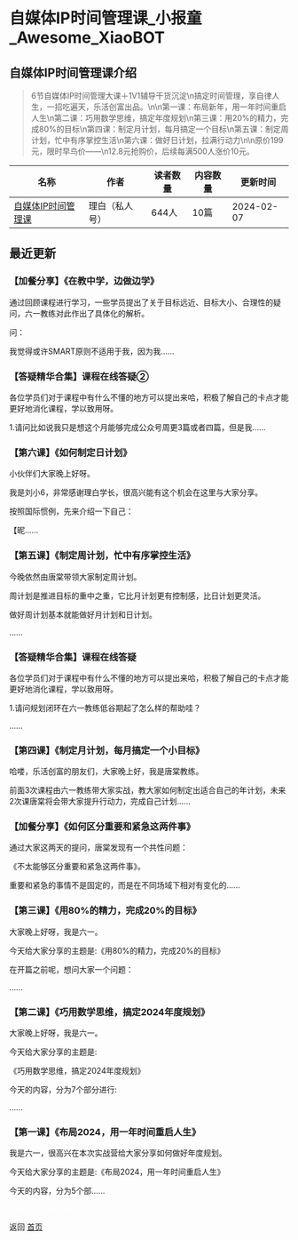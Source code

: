 # 自媒体IP时间管理课_小报童_Awesome_XiaoBOT

## 自媒体IP时间管理课介绍
> 6节自媒体IP时间管理大课＋1V1辅导干货沉淀\n搞定时间管理，享自律人生，一招吃遍天，乐活创富出品。\n\n第一课：布局新年，用一年时间重启人生\n第二课：巧用数学思维，搞定年度规划\n第三课：用20%的精力，完成80%的目标\n第四课：制定月计划，每月搞定一个目标\n第五课：制定周计划，忙中有序掌控生活\n第六课：做好日计划，拉满行动力\n\n原价199元，限时早鸟价——\n12.8元抢购价，后续每满500人涨价10元。  
  


|名称|作者|读者数量|内容数量|更新时间|
|---|---|---|---|---|
|[自媒体IP时间管理课](https://xiaobot.net/p/libaighuhua?refer=0b133df9-27dc-423b-8101-639049001c13)|理白（私人号）|644人|10篇|2024-02-07|

## 最近更新
### 【加餐分享】《在教中学，边做边学》

通过回顾课程进行学习，一些学员提出了关于目标远近、目标大小、合理性的疑问，六一教练对此作出了具体化的解析。

问：

我觉得或许SMART原则不适用于我，因为我......

### 【答疑精华合集】课程在线答疑②

各位学员们对于课程中有什么不懂的地方可以提出来哈，积极了解自己的卡点才能更好地消化课程，学以致用呀。

1.请问比如说我只是想这个月能够完成公众号周更3篇或者四篇，但是我......

### 【第六课】《如何制定日计划》

小伙伴们大家晚上好呀。

我是刘小6，非常感谢理白学长，很高兴能有这个机会在这里与大家分享。

按照国际惯例，先来介绍一下自己：

【昵......

### 【第五课】《制定周计划，忙中有序掌控生活》

今晚依然由唐棠带领大家制定周计划。

周计划是推进目标的重中之重，它比月计划更有控制感，比日计划更灵活。

做好周计划基本就能做好月计划和日计划。

......

### 【答疑精华合集】课程在线答疑

各位学员们对于课程中有什么不懂的地方可以提出来哈，积极了解自己的卡点才能更好地消化课程，学以致用呀。

1.请问规划闭环在六一教练低谷期起了怎么样的帮助哇？

......

### 【第四课】《制定月计划，每月搞定一个小目标》

哈喽，乐活创富的朋友们，大家晚上好，我是唐棠教练。

前面3次课程由六一教练带大家实战，教大家如何制定出适合自己的年计划，未来2次课唐棠将会带大家提升行动力，完成自己计划......

### 【加餐分享】《如何区分重要和紧急这两件事》

通过大家这两天的提问，唐棠发现有一个共性问题：

《不太能够区分重要和紧急这两件事》。

重要和紧急的事情不是固定的，而是在不同场域下相对有变化的......

### 【第三课】《用80%的精力，完成20%的目标》

大家晚上好呀，我是六一。

今天给大家分享的主题是:《用80%的精力，完成20%的目标》

在开篇之前呢，想问大家一个问题：

......

### 【第二课】《巧用数学思维，搞定2024年度规划》

大家晚上好呀，我是六一。

今天给大家分享的主题是:

《巧用数学思维，搞定2024年度规划》

今天的内容，分为7个部分进行:

......

### 【第一课】《布局2024，用一年时间重启人生》

我是六一，很高兴在本次实战营给大家分享如何做好年度规划。

今天给大家分享的主题是:《布局2024，用一年时间重启人生》

今天的内容，分为5个部......


<a href="https://github.com/Reno9527/awesome-xiaobot" style="color: white; text-decoration: none;">awesome-xiaobot</a>

返回 [首页](../README.md)
